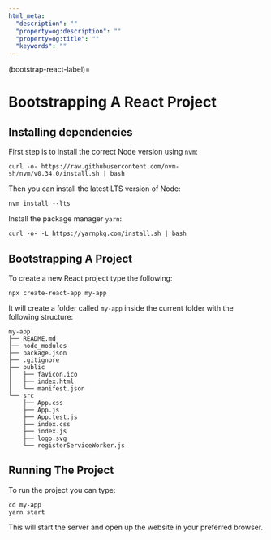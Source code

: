 ```yaml
---
html_meta:
  "description": ""
  "property=og:description": ""
  "property=og:title": ""
  "keywords": ""
---
```


(bootstrap-react-label)=

# Bootstrapping A React Project

## Installing dependencies

First step is to install the correct Node version using `nvm`:

```shell
curl -o- https://raw.githubusercontent.com/nvm-sh/nvm/v0.34.0/install.sh | bash
```

Then you can install the latest LTS version of Node:

```shell
nvm install --lts
```

Install the package manager `yarn`:

```shell
curl -o- -L https://yarnpkg.com/install.sh | bash
```

## Bootstrapping A Project

To create a new React project type the following:

```shell
npx create-react-app my-app
```

It will create a folder called `my-app` inside the current folder with the following structure:

```console
my-app
├── README.md
├── node_modules
├── package.json
├── .gitignore
├── public
│   ├── favicon.ico
│   ├── index.html
│   └── manifest.json
└── src
    ├── App.css
    ├── App.js
    ├── App.test.js
    ├── index.css
    ├── index.js
    ├── logo.svg
    └── registerServiceWorker.js
```

## Running The Project

To run the project you can type:

```shell
cd my-app
yarn start
```

This will start the server and open up the website in your preferred browser.
